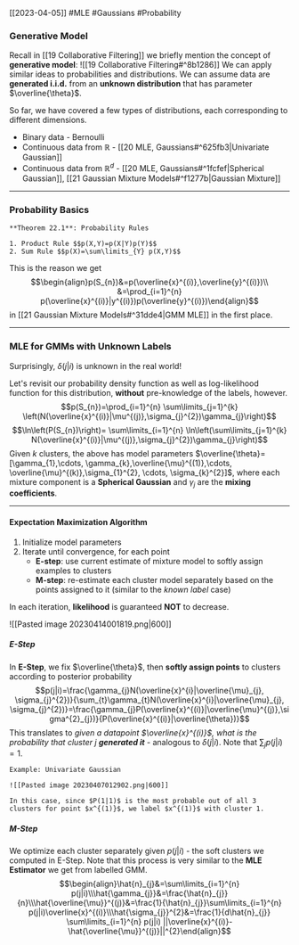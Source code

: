 [[2023-04-05]] #MLE #Gaussians #Probability 

### Generative Model
Recall in [[19 Collaborative Filtering]] we briefly mention the concept of **generative model**: ![[19 Collaborative Filtering#^8b1286]]
We can apply similar ideas to probabilities and distributions. We can assume data are **generated i.i.d.** from an **unknown distribution** that has parameter $\overline{\theta}$.

So far, we have covered a few types of distributions, each corresponding to different dimensions.
- Binary data - Bernoulli
- Continuous data from $\mathbb{R}$ - [[20 MLE, Gaussians#^625fb3|Univariate Gaussian]]
- Continuous data from $\mathbb{R}^d$ - [[20 MLE, Gaussians#^1fcfef|Spherical Gaussian]], [[21 Gaussian Mixture Models#^f1277b|Gaussian Mixture]]

---

### Probability Basics

```ad-important
**Theorem 22.1**: Probability Rules

1. Product Rule $$p(X,Y)=p(X|Y)p(Y)$$
2. Sum Rule $$p(X)=\sum\limits_{Y} p(X,Y)$$
```

This is the reason we get $$\begin{align}p(S_{n})&=p(\overline{x}^{(i)},\overline{y}^{(i)})\\
&=\prod_{i=1}^{n} p(\overline{x}^{(i)}|y^{(i)})p(\overline{y}^{(i)})\end{align}$$
in [[21 Gaussian Mixture Models#^31dde4|GMM MLE]] in the first place.

---

### MLE for GMMs with Unknown Labels
Surprisingly, $\delta(j|i)$ is unknown in the real world! 

Let's revisit our probability density function as well as log-likelihood function for this distribution, **without** pre-knowledge of the labels, however. $$p(S_{n})=\prod_{i=1}^{n} \sum\limits_{j=1}^{k} \left(N(\overline{x}^{(i)}|\mu^{(j)},\sigma_{j}^{2})\gamma_{j}\right)$$$$\ln\left(P(S_{n})\right)= \sum\limits_{i=1}^{n} \ln\left(\sum\limits_{j=1}^{k} N(\overline{x}^{(i)}|\mu^{(j)},\sigma_{j}^{2})\gamma_{j}\right)$$
Given $k$ clusters, the above has model parameters $\overline{\theta}=[\gamma_{1},\cdots, \gamma_{k},\overline{\mu}^{(1)},\cdots, \overline{\mu}^{(k)},\sigma_{1}^{2}, \cdots, \sigma_{k}^{2}]$, where each mixture component is a **Spherical Gaussian** and $\gamma_{j}$ are the **mixing coefficients**.

---

#### Expectation Maximization Algorithm
1. Initialize model parameters
2. Iterate until convergence, for each point
	- **E-step**: use current estimate of mixture model to softly assign examples to clusters
	- **M-step**: re-estimate each cluster model separately based on the points assigned to it (similar to the *known label* case)

In each iteration, **likelihood** is guaranteed **NOT** to decrease.

![[Pasted image 20230414001819.png|600]]

##### E-Step
In **E-Step**, we fix $\overline{\theta}$, then **softly assign points** to clusters according to posterior probability $$p(j|i)=\frac{\gamma_{j}N(\overline{x}^{i}|\overline{\mu}_{j}, \sigma_{j}^{2})}{\sum_{t}\gamma_{t}N(\overline{x}^{i}|\overline{\mu}_{j}, \sigma_{j}^{2})}=\frac{\gamma_{j}P(\overline{x}^{(i)}|\overline{\mu}^{(j)},\sigma^{2}_{j})}{P(\overline{x}^{(i)}|\overline{\theta})}$$
This translates to *given a datapoint $\overline{x}^{(i)}$, what is the probability that cluster $j$ **generated it*** - analogous to $\delta(j|i)$. Note that $\sum_{j} p(j|i)=1$.

```ad-example
Example: Univariate Gaussian

![[Pasted image 20230407012902.png|600]]

In this case, since $P(1|1)$ is the most probable out of all 3 clusters for point $x^{(1)}$, we label $x^{(1)}$ with cluster 1.
```

##### M-Step
We optimize each cluster separately given $p(j|i)$ - the soft clusters we computed in E-Step. Note that this process is very similar to the **MLE Estimator** we get from labelled GMM. $$\begin{align}\hat{n}_{j}&=\sum\limits_{i=1}^{n} p(j|i)\\\hat{\gamma_{j}}&=\frac{\hat{n}_{j}}{n}\\\hat{\overline{\mu}}^{(j)}&=\frac{1}{\hat{n}_{j}}\sum\limits_{i=1}^{n} p(j|i)\overline{x}^{(i)}\\\hat{\sigma_{j}}^{2}&=\frac{1}{d\hat{n}_{j}} \sum\limits_{i=1}^{n} p(j|i) ||\overline{x}^{(i)}-\hat{\overline{\mu}}^{(j)}||^{2}\end{align}$$